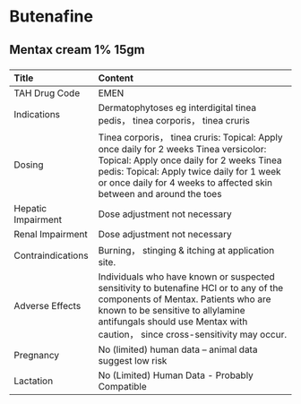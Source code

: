 # Butenafine

## Mentax cream 1% 15gm

##### 

| Title              | Content                                                                                                                                                                                                                                                |
|:-------------------|:-------------------------------------------------------------------------------------------------------------------------------------------------------------------------------------------------------------------------------------------------------|
| TAH Drug Code      | EMEN                                                                                                                                                                                                                                                   |
| Indications        | Dermatophytoses eg interdigital tinea pedis， tinea corporis， tinea cruris                                                                                                                                                                            |
| Dosing             | Tinea corporis， tinea cruris: Topical: Apply once daily for 2 weeks Tinea versicolor: Topical: Apply once daily for 2 weeks Tinea pedis: Topical: Apply twice daily for 1 week or once daily for 4 weeks to affected skin between and around the toes |
| Hepatic Impairment | Dose adjustment not necessary                                                                                                                                                                                                                          |
| Renal Impairment   | Dose adjustment not necessary                                                                                                                                                                                                                          |
| Contraindications  | Burning， stinging & itching at application site.                                                                                                                                                                                                      |
| Adverse Effects    | Individuals who have known or suspected sensitivity to butenafine HCl or to any of the components of Mentax. Patients who are known to be sensitive to allylamine antifungals should use Mentax with caution， since cross-sensitivity may occur.      |
| Pregnancy          | No (limited) human data – animal data suggest low risk                                                                                                                                                                                                 |
| Lactation          | No (Limited) Human Data - Probably Compatible                                                                                                                                                                                                          |

